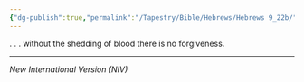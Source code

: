 ```yaml
---
{"dg-publish":true,"permalink":"/Tapestry/Bible/Hebrews/Hebrews 9_22b/","title":"Hebrews 9:22b","hide":true,"tags":["bible-verse","bible-verse"],"dgHomeLink":true,"dgShowLocalGraph":true,"dgEnableSearch":true}
---
```



. . . without the shedding of blood there is no forgiveness.

---
*New International Version (NIV)*